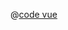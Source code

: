 <ClientOnly>
  <common-code-view name="thematic-contours" :is-code-view="false"/>
</ClientOnly>

@[code vue](../.vuepress/components/map/thematic/contours.vue)
